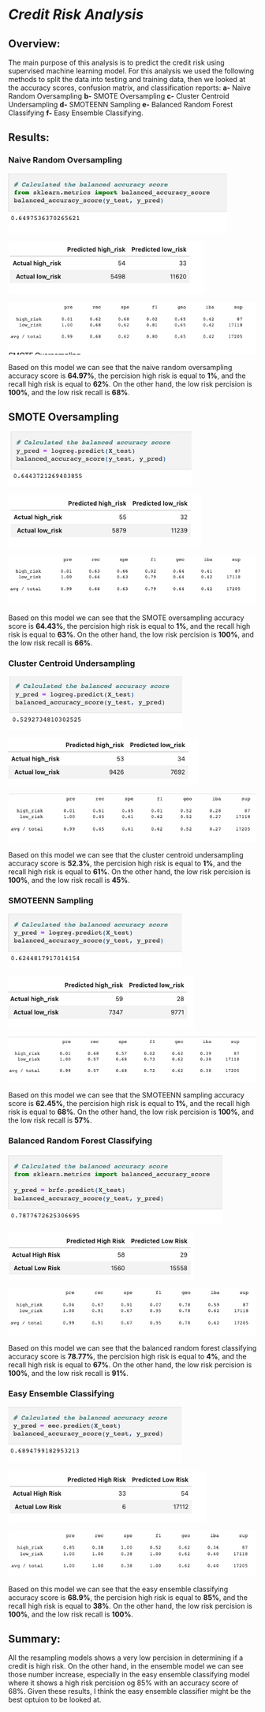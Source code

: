 # ***Credit Risk Analysis***
## **Overview:**
The main purpose of this analysis is to predict the credit risk using supervised machine learning model. For this analysis we used the following methods to split the data into testing and training data, then we looked at the accuracy scores, confusion matrix, and classification reports:
**a-** Naive Random Oversampling
**b-** SMOTE Oversampling
**c-** Cluster Centroid Undersampling
**d-** SMOTEENN Sampling
**e-** Balanced Random Forest Classifying
**f-** Easy Ensemble Classifying.

## **Results:**

### Naive Random Oversampling
![image](https://github.com/Loulwa-Alkaisi/Credit_Risk_Analysis/blob/6a46394575d3c4951c2fc59871049a44736b44cd/images/AS_NaiveOS.png)

![image](https://github.com/Loulwa-Alkaisi/Credit_Risk_Analysis/blob/6a46394575d3c4951c2fc59871049a44736b44cd/images/cm_NaiveOS.png)

![image](https://github.com/Loulwa-Alkaisi/Credit_Risk_Analysis/blob/6a46394575d3c4951c2fc59871049a44736b44cd/images/CR_NaiveOS.png)

Based on this model we can see that the naive random oversampling accuracy score is **64.97%**, the percision high risk is equal to **1%**, and the recall high risk is equal to **62%**. On the other hand, the low risk percision is **100%**, and the low risk recall is **68%**.

## SMOTE Oversampling
![image](https://github.com/Loulwa-Alkaisi/Credit_Risk_Analysis/blob/6a46394575d3c4951c2fc59871049a44736b44cd/images/AS_SMOTE.png)

![image](https://github.com/Loulwa-Alkaisi/Credit_Risk_Analysis/blob/6a46394575d3c4951c2fc59871049a44736b44cd/images/cm_SMOTE.png)

![image](https://github.com/Loulwa-Alkaisi/Credit_Risk_Analysis/blob/6a46394575d3c4951c2fc59871049a44736b44cd/images/CR_SMOTE.png)

Based on this model we can see that the SMOTE oversampling accuracy score is **64.43%**, the percision high risk is equal to **1%**, and the recall high risk is equal to **63%**. On the other hand, the low risk percision is **100%**, and the low risk recall is **66%**.

### Cluster Centroid Undersampling
![image](https://github.com/Loulwa-Alkaisi/Credit_Risk_Analysis/blob/6a46394575d3c4951c2fc59871049a44736b44cd/images/AS_CC.png)

![image](https://github.com/Loulwa-Alkaisi/Credit_Risk_Analysis/blob/6a46394575d3c4951c2fc59871049a44736b44cd/images/cm_CC.png)

![image](https://github.com/Loulwa-Alkaisi/Credit_Risk_Analysis/blob/6a46394575d3c4951c2fc59871049a44736b44cd/images/CR_CC.png)

Based on this model we can see that the cluster centroid undersampling accuracy score is **52.3%**, the percision high risk is equal to **1%**, and the recall high risk is equal to **61%**. On the other hand, the low risk percision is **100%**, and the low risk recall is **45%**.

### SMOTEENN Sampling
![image](https://github.com/Loulwa-Alkaisi/Credit_Risk_Analysis/blob/6a46394575d3c4951c2fc59871049a44736b44cd/images/AS_SMOTEENN.png)

![image](https://github.com/Loulwa-Alkaisi/Credit_Risk_Analysis/blob/6a46394575d3c4951c2fc59871049a44736b44cd/images/cm_SMOTEENN.png)

![image](https://github.com/Loulwa-Alkaisi/Credit_Risk_Analysis/blob/6a46394575d3c4951c2fc59871049a44736b44cd/images/CR_SMOTEENN.png)

Based on this model we can see that the SMOTEENN sampling accuracy score is **62.45%**, the percision high risk is equal to **1%**, and the recall high risk is equal to **68%**. On the other hand, the low risk percision is **100%**, and the low risk recall is **57%**.

### Balanced Random Forest Classifying
![image](https://github.com/Loulwa-Alkaisi/Credit_Risk_Analysis/blob/6a46394575d3c4951c2fc59871049a44736b44cd/images/AC_BRFC.png)

![image](https://github.com/Loulwa-Alkaisi/Credit_Risk_Analysis/blob/6a46394575d3c4951c2fc59871049a44736b44cd/images/cm_BRFC.png)

![image](https://github.com/Loulwa-Alkaisi/Credit_Risk_Analysis/blob/6a46394575d3c4951c2fc59871049a44736b44cd/images/CR_BRFC.png)

Based on this model we can see that the balanced random forest classifying accuracy score is **78.77%**, the percision high risk is equal to **4%**, and the recall high risk is equal to **67%**. On the other hand, the low risk percision is **100%**, and the low risk recall is **91%**.

### Easy Ensemble Classifying
![image](https://github.com/Loulwa-Alkaisi/Credit_Risk_Analysis/blob/6a46394575d3c4951c2fc59871049a44736b44cd/images/AC_EE.png)

![image](https://github.com/Loulwa-Alkaisi/Credit_Risk_Analysis/blob/6a46394575d3c4951c2fc59871049a44736b44cd/images/cm_EE.png)

![image](https://github.com/Loulwa-Alkaisi/Credit_Risk_Analysis/blob/6a46394575d3c4951c2fc59871049a44736b44cd/images/CR_EE.png)

Based on this model we can see that the easy ensemble classifying accuracy score is **68.9%**, the percision high risk is equal to **85%**, and the recall high risk is equal to **38%**. On the other hand, the low risk percision is **100%**, and the low risk recall is **100%**.


## **Summary:**
All the resampling models shows a very low percision in determining if a credit is high risk. On the other hand, in the ensemble model we can see those number increase, especially in the easy ensemble classifying model where it shows a high risk percision og 85% with an accuracy score of 68%. Given these results, I think the easy ensemble classifier might be the best optuion to be looked at.